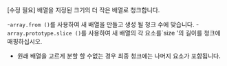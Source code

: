 [수정 필요]
배열을 지정된 크기의 더 작은 배열로 청크합니다.

-`array.from ()`를 사용하여 새 배열을 만들고 생성 될 청크 수에 맞습니다.
-`array.prototype.slice ()`를 사용하여 새 배열의 각 요소를`size '의 길이를 청크에 매핑하십시오.
- 원래 배열을 고르게 분할 할 수없는 경우 최종 청크에는 나머지 요소가 포함됩니다.